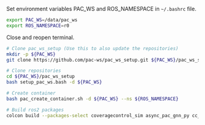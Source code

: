 Set environment variables PAC_WS and ROS_NAMESPACE in `~/.bashrc` file.
```bash
export PAC_WS=/data/pac_ws
export ROS_NAMESPACE=r0
```

Close and reopen terminal.

```bash
# Clone pac_ws_setup (Use this to also update the repositories)
mkdir -p ${PAC_WS}
git clone https://github.com/pac-ws/pac_ws_setup.git ${PAC_WS}/pac_ws_setup
```

```bash
# Clone repositories
cd ${PAC_WS}/pac_ws_setup
bash setup_pac_ws.bash -d ${PAC_WS}
```

```bash
# Create container
bash pac_create_container.sh -d ${PAC_WS} --ns ${ROS_NAMESPACE}
```

```bash
# Build ros2 packages
colcon build --packages-select coveragecontrol_sim async_pac_gnn_py cc_rviz px4_homify
```

